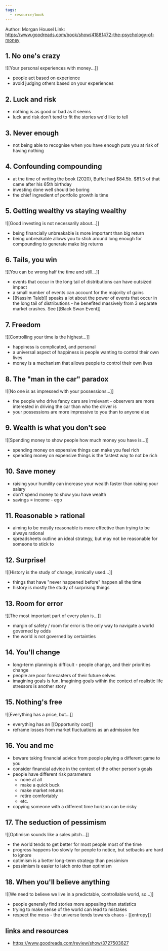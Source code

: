 ```yaml
---
tags:
  - resource/book
---
```

Author: Morgan Housel
Link: https://www.goodreads.com/book/show/41881472-the-psychology-of-money

## 1. No one's crazy

![[Your personal experiences with money...]]

- people act based on experience
- avoid judging others based on your experiences

## 2. Luck and risk

- nothing is as good or bad as it seems
- luck and risk don't tend to fit the stories we'd like to tell

## 3. Never enough

- not being able to recognise when you have enough puts you at risk of having nothing

## 4. Confounding compounding

- at the time of writing the book (2020), Buffet had $84.5b. $81.5 of that came after his 65th birthday
- investing done well should be boring
- the chief ingredient of portfolio growth is time 

## 5. Getting wealthy vs staying wealthy

![[Good investing is not necessarily about...]]

- being financially unbreakable is more important than big return
- being unbreakable allows you to stick around long enough for compounding to generate make big returns


## 6. Tails, you win 

![[You can be wrong half the time and still...]]

- events that occur in the long tail of distributions can have outsized impact
- a small number of events can account for the majority of gains 
- [[Nassim Taleb]] speaks a lot about the power of events that occur in the long tail of distributions - he benefited massively from 3 separate market crashes. See [[Black Swan Event]]

## 7. Freedom 

![[Controlling your time is the highest...]]

- happiness is complicated, and personal
- a universal aspect of happiness is people wanting to control their own lives 
- money is a mechanism that allows people to control their own lives

## 8. The "man in the car" paradox

![[No one is as impressed with your possessions...]]

- the people who drive fancy cars are irrelevant - observers are more interested in driving the car than who the driver is
- your possessions are more impressive to you than to anyone else

## 9. Wealth is what you don't see

![[Spending money to show people how much money you have is...]]

- spending money on expensive things can make you feel rich
- spending money on expensive things is the fastest way to not be rich

## 10. Save money

- raising your humility can increase your wealth faster than raising your salary
- don't spend money to show you have wealth 
- savings = income - ego

## 11. Reasonable > rational

- aiming to be mostly reasonable is more effective than trying to be always rational
- spreadsheets outline an ideal strategy, but may not be reasonable for someone to stick to

## 12. Surprise!

![[History is the study of change, ironically used...]]

- things that have "never happened before" happen all the time
- history is mostly the study of surprising things

## 13. Room for error

![[The most important part of every plan is...]]

- margin of safety / room for error is the only way to navigate a world governed by odds
- the world is not governed by certainties

## 14. You'll change 

- long-term planning is difficult - people change, and their priorities change
- people are poor forecasters of their future selves
- imagining goals is fun. Imagining goals within the context of realistic life stressors is another story

## 15. Nothing's free 

![[Everything has a price, but...]]

- everything has an [[Opportunity cost]]
- reframe losses from market fluctuations as an admission fee

## 16. You and me

- beware taking financial advice from people playing a different game to you
- consider financial advice in the context of the other person's goals
- people have different risk parameters
	- none at all
	- make a quick buck
	- make market returns
	- retire comfortably
	- etc.
- copying someone with a different time horizon can be risky

## 17. The seduction of pessimism 

![[Optimism sounds like a sales pitch...]]

- the world tends to get better for most people most of the time
- progress happens too slowly for people to notice, but setbacks are hard to ignore
- optimism is a better long-term strategy than pessimism
- pessimism is easier to latch onto than optimism

## 18. When you'll believe anything

![[We need to believe we live in a predictable, controllable world, so...]]

- people generally find stories more appealing than statistics
- trying to make sense of the world can lead to mistakes
- respect the mess - the universe tends towards chaos - [[entropy]]

## links and resources

- https://www.goodreads.com/review/show/3727503627